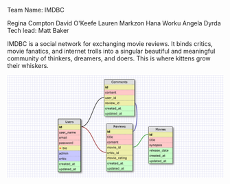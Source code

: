 Team Name: IMDBC

Regina Compton
David O'Keefe
Lauren Markzon
Hana Worku
Angela Dyrda
Tech lead: Matt Baker

IMDBC is a social network for exchanging movie reviews. It binds critics, movie fanatics, and internet trolls into a singular beautiful and meaningful community of thinkers, dreamers, and doers. This is where kittens grow their whiskers.

![imdbc](IMDBC_schema.png)

